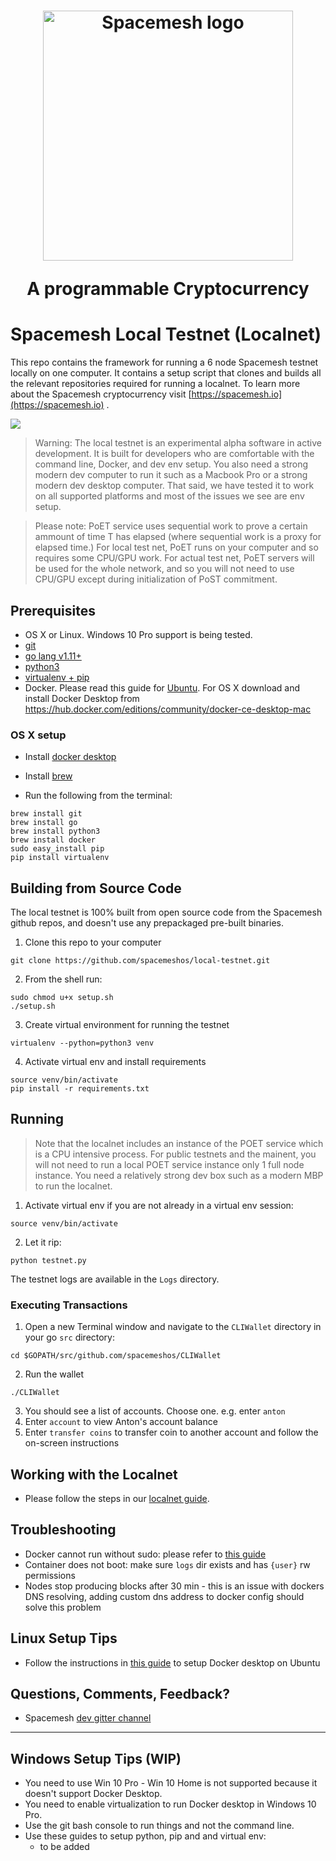 <h1 align="center"><a href="https://spacemesh.io"><img width="400" src="https://spacemesh.io/content/images/2019/05/black_logo_hp.png" alt="Spacemesh logo" /></a><p align="center">A programmable Cryptocurrency</p></h1>

# Spacemesh Local Testnet (Localnet)

This repo contains the framework for running a 6 node Spacemesh testnet locally on one computer.
It contains a setup script that clones and builds all the relevant repositories required for running a localnet.
To learn more about the Spacemesh cryptocurrency visit [https://spacemesh.io](https://spacemesh.io) .

<img src="https://spacemesh.io/content/images/2019/07/localnet_grab.jpg">

> Warning: The local testnet is an experimental alpha software in active development. It is built for developers who are comfortable with the command line, Docker, and dev env setup. You also need a strong modern dev computer to run it such as a Macbook Pro or a strong modern dev desktop computer. That said, we have tested it to work on all supported platforms and most of the issues we see are env setup.

> Please note: PoET service uses sequential work to prove a certain ammount of time T has elapsed (where sequential work is a proxy for elapsed time.) For local test net, PoET runs on your computer and so requires some CPU/GPU work.  For actual test net, PoET servers will be used for the whole network, and so you will not need to use CPU/GPU except during initialization of PoST commitment.

## Prerequisites
- OS X or Linux. Windows 10 Pro support is being tested.
- [git](https://git-scm.com/)
- [go lang v1.11+](https://golang.org/)
- [python3](https://www.python.org/downloads/)
- [virtualenv + pip](https://docs.python.org/3/library/venv.html)
- Docker. Please read this guide for [Ubuntu](https://www.digitalocean.com/community/tutorials/how-to-install-and-use-docker-on-ubuntu-18-04). For OS X download and install Docker Desktop from https://hub.docker.com/editions/community/docker-ce-desktop-mac

### OS X setup
- Install [docker desktop](https://www.docker.com/)
- Install [brew](https://brew.sh/)

- Run the following from the terminal:
```
brew install git
brew install go
brew install python3
brew install docker
sudo easy_install pip
pip install virtualenv
```

## Building from Source Code
The local testnet is 100% built from open source code from the Spacemesh github repos, and doesn't use any prepackaged pre-built binaries.

1. Clone this repo to your computer
```
git clone https://github.com/spacemeshos/local-testnet.git
```

2. From the shell run:
```
sudo chmod u+x setup.sh
./setup.sh
```

3. Create virtual environment for running the testnet
```
virtualenv --python=python3 venv
```

4. Activate virtual env and install requirements
```
source venv/bin/activate
pip install -r requirements.txt
```

## Running

> Note that the localnet includes an instance of the POET service which is a CPU intensive process. For public testnets and the mainent, you will not need to run a local POET service instance only 1 full node instance. You need a relatively strong dev box such as a modern MBP to run the localnet.

1. Activate virtual env if you are not already in a virtual env session:
```
source venv/bin/activate
```

2. Let it rip:
```
python testnet.py
```

The testnet logs are available in the `Logs` directory.

### Executing Transactions

1. Open a new Terminal window and navigate to the `CLIWallet` directory in your go `src` directory:

```
cd $GOPATH/src/github.com/spacemeshos/CLIWallet
```

2. Run the wallet
```
./CLIWallet
```
3. You should see a list of accounts. Choose one. e.g. enter `anton`
4. Enter `account`  to view Anton's account balance
5. Enter `transfer coins` to transfer coin to another account and follow the on-screen instructions

## Working with the Localnet
- Please follow the steps in our [localnet guide](https://testnet.spacemesh.io/#/local).

## Troubleshooting
- Docker cannot run without sudo: please refer to [this guide](https://www.digitalocean.com/community/tutorials/how-to-install-and-use-docker-on-ubuntu-18-04)
- Container does not boot: make sure `logs` dir exists and has `{user}` rw permissions
- Nodes stop producing blocks after 30 min - this is an issue with dockers DNS resolving, adding custom dns address to docker config should solve this problem

## Linux Setup Tips
- Follow the instructions in [this guide](https://www.digitalocean.com/community/tutorials/how-to-install-and-use-docker-on-ubuntu-18-04) to setup Docker desktop on Ubuntu

## Questions, Comments, Feedback?
- Spacemesh [dev gitter channel](https://gitter.im/spacemesh-os/Lobby)

---

## Windows Setup Tips (WIP)
- You need to use Win 10 Pro - Win 10 Home is not supported because it doesn't support Docker Desktop.
- You need to enable virtualization to run Docker desktop in Windows 10 Pro.
- Use the git bash console to run things and not the command line.
- Use these guides to setup python, pip and and virtual env:
  - to be added
